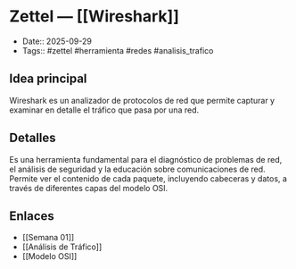 # Zettel — [[Wireshark]]

- Date:: 2025-09-29
- Tags:: #zettel #herramienta #redes #analisis_trafico

## Idea principal
Wireshark es un analizador de protocolos de red que permite capturar y examinar en detalle el tráfico que pasa por una red.

## Detalles
Es una herramienta fundamental para el diagnóstico de problemas de red, el análisis de seguridad y la educación sobre comunicaciones de red. Permite ver el contenido de cada paquete, incluyendo cabeceras y datos, a través de diferentes capas del modelo OSI.

## Enlaces
- [[Semana 01]]
- [[Análisis de Tráfico]]
- [[Modelo OSI]]